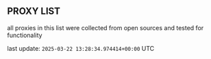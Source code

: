 ## PROXY LIST

all proxies in this list were collected from open sources and tested for functionality

last update: `2025-03-22 13:28:34.974414+00:00` UTC